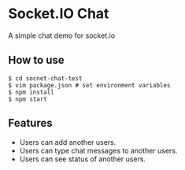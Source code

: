 
# Socket.IO Chat

A simple chat demo for socket.io

## How to use

```
$ cd socnet-chat-test
$ vim package.json # set environment variables
$ npm install
$ npm start
```

## Features

- Users can add another users.
- Users can type chat messages to another users.
- Users can see status of another users.
